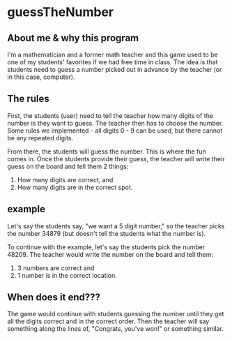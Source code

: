 # guessTheNumber

## About me & why this program
I'm a mathematician and a former math teacher and this game used to be one of my students' favorites if we had free time in class. The idea is that students need to guess a number picked out in advance by the teacher (or in this case, computer). 

## The rules
First, the students (user) need to tell the teacher how many digits of the number is they want to guess. The teacher then has to choose the number. Some rules we implemented - all digits 0 - 9 can be used, but there cannot be any repeated digits.

From there, the students will guess the number. This is where the fun comes in. Once the students provide their guess, the teacher will write their guess on the board and tell them 2 things:
1. How many digits are correct, and 
2. How many digits are in the correct spot.

## example
Let's say the students say, "we want a 5 digit number," so the teacher picks the number 34879 (but doesn't tell the students what the number is).

To continue with the example, let's say the students pick the number 48209. The teacher would write the number on the board and tell them:
1. 3 numbers are correct and 
2. 1 number is in the correct location.

## When does it end???
The game would continue with students guessing the number until they get all the digits correct and in the correct order. Then the teacher will say something along the lines of, "Congrats, you've won!" or something similar.
